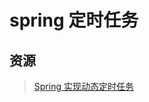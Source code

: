 # spring 定时任务

>

## 资源

> [Spring 实现动态定时任务](https://blog.csdn.net/qq_39363204/article/details/125252175)



